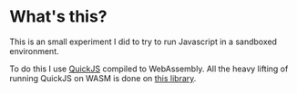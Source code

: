 # What's this?

This is an small experiment I did to try to run Javascript in a sandboxed
environment.

To do this I use [QuickJS](https://bellard.org/quickjs/) compiled to
WebAssembly. All the heavy lifting of running QuickJS on WASM is done on [this
library](https://github.com/justjake/quickjs-emscripten/).
